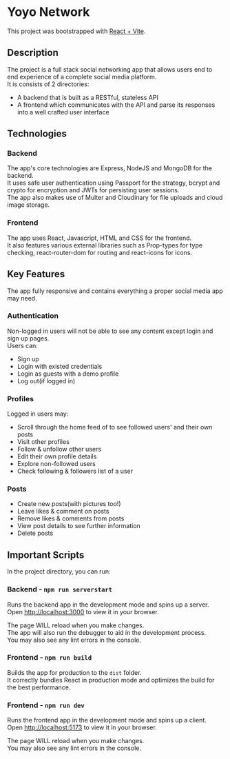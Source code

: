 # Yoyo Network

This project was bootstrapped with [React + Vite](https://vitejs.dev/guide/).

## Description

The project is a full stack social networking app that allows users end to end experience of a complete social media platform.\
It is consists of 2 directories:

- A backend that is built as a RESTful, stateless API
- A frontend which communicates with the API and parse its responses into a well crafted user interface

## Technologies

### Backend

The app's core technologies are Express, NodeJS and MongoDB for the backend.\
It uses safe user authentication using Passport for the strategy, bcrypt and crypto for encryption and JWTs for persisting user sessions.\
The app also makes use of Multer and Cloudinary for file uploads and cloud image storage.

### Frontend

The app uses React, Javascript, HTML and CSS for the frontend.\
It also features various external libraries such as Prop-types for type checking, react-router-dom for routing and react-icons for icons.

## Key Features

The app fully responsive and contains everything a proper social media app may need.

### Authentication

Non-logged in users will not be able to see any content except login and sign up pages.\
Users can:

- Sign up
- Login with existed credentials
- Login as guests with a demo profile
- Log out(if logged in)

### Profiles

Logged in users may:

- Scroll through the home feed of to see followed users' and their own posts
- Visit other profiles
- Follow & unfollow other users
- Edit their own profile details
- Explore non-followed users
- Check following & followers list of a user

### Posts

- Create new posts(with pictures too!)
- Leave likes & comment on posts
- Remove likes & comments from posts
- View post details to see further information
- Delete posts

## Important Scripts

In the project directory, you can run:

### Backend - `npm run serverstart`

Runs the backend app in the development mode and spins up a server.\
Open [http://localhost:3000](http://localhost:3000) to view it in your browser.

The page WILL reload when you make changes.\
The app will also run the debugger to aid in the development process.\
You may also see any lint errors in the console.

### Frontend - `npm run build`

Builds the app for production to the `dist` folder.\
It correctly bundles React in production mode and optimizes the build for the best performance.

### Frontend - `npm run dev`

Runs the frontend app in the development mode and spins up a client.\
Open [http://localhost:5173](http://localhost:5173) to view it in your browser.

The page WILL reload when you make changes.\
You may also see any lint errors in the console.
